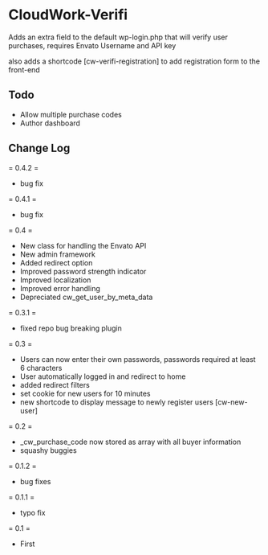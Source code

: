 CloudWork-Verifi
================

Adds an extra field to the default wp-login.php that will verify user purchases, requires Envato Username and API key 

also adds a shortcode [cw-verifi-registration] to add registration form to the front-end 

Todo
------

* Allow multiple purchase codes
* Author dashboard

Change Log
-----------------

= 0.4.2 =

* bug fix

= 0.4.1 =

* bug fix

= 0.4 =

* New class for handling the Envato API
* New admin framework
* Added redirect option
* Improved password strength indicator 
* Improved localization
* Improved error handling
* Depreciated cw_get_user_by_meta_data

= 0.3.1 =

* fixed repo bug breaking plugin

= 0.3 =

* Users can now enter their own passwords, passwords required at least 6 characters
* User automatically logged in and redirect to home
* added redirect filters
* set cookie for new users for 10 minutes
* new shortcode to display message to newly register users [cw-new-user]

= 0.2 =

* _cw_purchase_code now stored as array with all buyer information
* squashy buggies
 
= 0.1.2 = 

* bug fixes

= 0.1.1 = 

* typo fix

= 0.1 =

* First